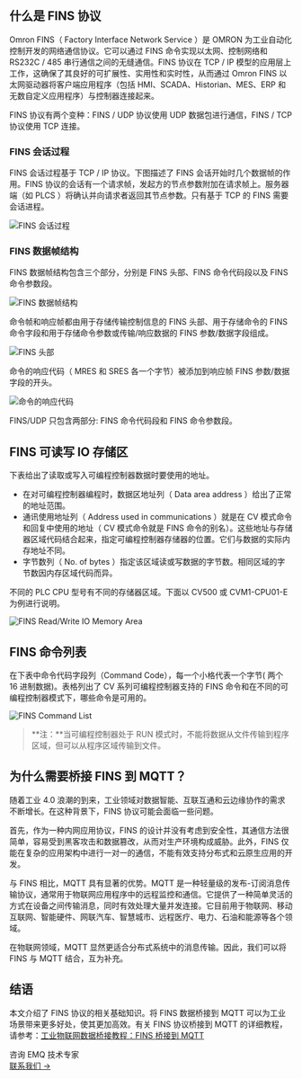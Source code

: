 ## 什么是 FINS 协议

Omron FINS（ Factory Interface Network Service ）是 OMRON 为工业自动化控制开发的网络通信协议。它可以通过 FINS 命令实现以太网、控制网络和 RS232C / 485 串行通信之间的无缝通信。FINS 协议在 TCP / IP 模型的应用层上工作，这确保了其良好的可扩展性、实用性和实时性，从而通过 Omron FINS 以太网驱动器将客户端应用程序（包括 HMI、SCADA、Historian、MES、ERP 和无数自定义应用程序）与控制器连接起来。

FINS 协议有两个变种：FINS / UDP 协议使用 UDP 数据包进行通信，FINS / TCP 协议使用 TCP 连接。

### FINS 会话过程

FINS 会话过程基于 TCP / IP 协议。下图描述了 FINS 会话开始时几个数据帧的作用。FINS 协议的会话有一个请求帧，发起方的节点参数附加在请求帧上。服务器端（如 PLCS ）将确认并向请求者返回其节点参数。只有基于 TCP 的 FINS 需要会话进程。

![FINS 会话过程](https://assets.emqx.com/images/0d8af5289a27e88ab5a6f415cb8c3b34.png)

### FINS 数据帧结构

FINS 数据帧结构包含三个部分，分别是 FINS 头部、FINS 命令代码段以及 FINS 命令参数段。

![FINS 数据帧结构](https://assets.emqx.com/images/c7c31b73393dedb48c4cc1be9e0e1464.png)

命令帧和响应帧都由用于存储传输控制信息的 FINS 头部、用于存储命令的 FINS 命令字段和用于存储命令参数或传输/响应数据的 FINS 参数/数据字段组成。

![FINS 头部](https://assets.emqx.com/images/58272c4a564c4b6a36879a61c1270837.png)

命令的响应代码（ MRES 和 SRES 各一个字节）被添加到响应帧 FINS 参数/数据字段的开头。

![命令的响应代码](https://assets.emqx.com/images/4ad7fb747e362f0bc2cebf6fcdda12e2.png)

FINS/UDP 只包含两部分: FINS 命令代码段和 FINS 命令参数段。

## FINS 可读写 IO 存储区

下表给出了读取或写入可编程控制器数据时要使用的地址。

- 在对可编程控制器编程时，数据区地址列（ Data area address ）给出了正常的地址范围。
- 通讯使用地址列（ Address used in communications ）就是在 CV 模式命令和回复中使用的地址（ CV 模式命令就是 FINS 命令的别名）。这些地址与存储器区域代码结合起来，指定可编程控制器存储器的位置。它们与数据的实际内存地址不同。
- 字节数列（ No. of bytes ）指定该区域读或写数据的字节数。相同区域的字节数因内存区域代码而异。

不同的 PLC CPU 型号有不同的存储器区域。下面以 CV500 或 CVM1-CPU01-E 为例进行说明。

![FINS Read/Write IO Memory Area](https://assets.emqx.com/images/fb21a9091c3f037fb1b3d5d18e65c80e.png)

## FINS 命令列表

在下表中命令代码字段列（Command Code），每一个小格代表一个字节( 两个 16 进制数据)。表格列出了 CV 系列可编程控制器支持的 FINS 命令和在不同的可编程控制器模式下，哪些命令是可用的。

![FINS Command List](https://assets.emqx.com/images/28160d8d452c41d9c73bc7b1a4c411de.png)

> **注：**当可编程控制器处于 RUN 模式时，不能将数据从文件传输到程序区域，但可以从程序区域传输到文件。

## 为什么需要桥接 FINS 到 MQTT？

随着工业 4.0 浪潮的到来，工业领域对数据智能、互联互通和云边缘协作的需求不断增长。在这种背景下，FINS 协议可能会面临一些问题。

首先，作为一种内网应用协议，FINS 的设计并没有考虑到安全性，其通信方法很简单，容易受到黑客攻击和数据篡改，从而对生产环境构成威胁。此外，FINS 仅能在复杂的应用架构中进行一对一的通信，不能有效支持分布式和云原生应用的开发。

与 FINS 相比，MQTT 具有显著的优势。MQTT 是一种轻量级的发布-订阅消息传输协议，通常用于物联网应用程序中的远程监控和通信。它提供了一种简单灵活的方式在设备之间传输消息，同时有效处理大量并发连接。它目前用于物联网、移动互联网、智能硬件、网联汽车、智慧城市、远程医疗、电力、石油和能源等各个领域。

在物联网领域，MQTT 显然更适合分布式系统中的消息传输。因此，我们可以将 FINS 与 MQTT 结合，互为补充。

## 结语

本文介绍了 FINS 协议的相关基础知识。将 FINS 数据桥接到 MQTT 可以为工业场景带来更多好处，使其更加高效。有关 FINS 协议桥接到 MQTT 的详细教程，请参考：[工业物联网数据桥接教程：FINS 桥接到 MQTT](https://www.emqx.com/zh/blog/bridging-fins-data-to-mqtt) 



<section class="promotion">
    <div>
        咨询 EMQ 技术专家
    </div>
    <a href="https://www.emqx.com/zh/contact?product=solutions" class="button is-gradient px-5">联系我们 →</a>
</section>
